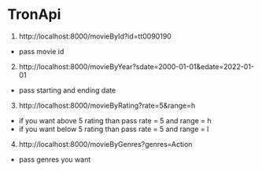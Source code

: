 # TronApi

1)  http://localhost:8000/movieById?id=tt0090190
- pass movie id

2)  http://localhost:8000/movieByYear?sdate=2000-01-01&edate=2022-01-01
- pass starting and ending date

3)  http://localhost:8000/movieByRating?rate=5&range=h
- if you want above 5 rating than pass rate = 5 and range = h
- if you want below 5 rating than pass rate = 5 and range = l

4)  http://localhost:8000/movieByGenres?genres=Action
- pass genres you want
